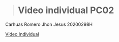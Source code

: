 > # Video individual PC02
  Carhuas Romero Jhon Jesus
  20200298H
  
  [Video Individual](https://youtu.be/gXNQ3KGOAFs)
